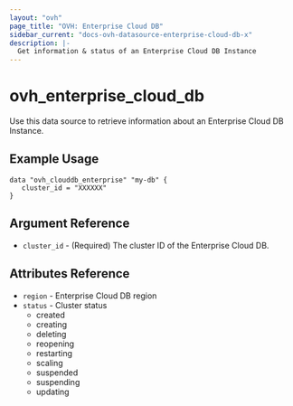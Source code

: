 ```yaml
---
layout: "ovh"
page_title: "OVH: Enterprise Cloud DB"
sidebar_current: "docs-ovh-datasource-enterprise-cloud-db-x"
description: |-
  Get information & status of an Enterprise Cloud DB Instance
---
```


# ovh_enterprise_cloud_db

Use this data source to retrieve information about an Enterprise Cloud DB Instance.

## Example Usage

```hcl
data "ovh_clouddb_enterprise" "my-db" {
   cluster_id = "XXXXXX"
}
```

## Argument Reference


* `cluster_id` - (Required) The cluster ID of the Enterprise Cloud DB.


## Attributes Reference

* `region` - Enterprise Cloud DB region 
* `status` - Cluster status
  * created
  * creating
  * deleting
  * reopening
  * restarting
  * scaling
  * suspended
  * suspending
  * updating